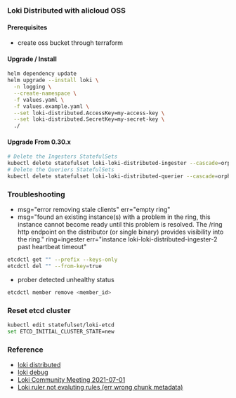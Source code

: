 ### Loki Distributed with alicloud OSS

#### Prerequisites
* create oss bucket through terraform

#### Upgrade / Install
```bash
helm dependency update
helm upgrade --install loki \
  -n logging \
  --create-namespace \
  -f values.yaml \
  -f values.example.yaml \
  --set loki-distributed.AccessKey=my-access-key \
  --set loki-distributed.SecretKey=my-secret-key \
  ./
```

#### Upgrade From 0.30.x
```bash
# Delete the Ingesters StatefulSets
kubectl delete statefulset loki-loki-distributed-ingester --cascade=orphan -n logging
# Delete the Queriers StatefulSets
kubectl delete statefulset loki-loki-distributed-querier --cascade=orphan -n logging
```

### Troubleshooting
* msg="error removing stale clients" err="empty ring"
* msg="found an existing instance(s) with a problem in the ring, this instance cannot become ready until this problem is resolved. The /ring http endpoint on the distributor (or single binary) provides visibility into the ring." ring=ingester err="instance loki-loki-distributed-ingester-2 past heartbeat timeout"
```bash
etcdctl get "" --prefix --keys-only
etcdctl del "" --from-key=true
```
* prober detected unhealthy status
```bash
etcdctl member remove <member_id>
```

### Reset etcd cluster
```bash
kubectl edit statefulset/loki-etcd
set ETCD_INITIAL_CLUSTER_STATE=new
```

### Reference
* [loki distributed](https://github.com/grafana/helm-charts/tree/main/charts/loki-distributed)
* [loki debug](https://www.jianshu.com/p/6b24340c2cf1)
* [Loki Community Meeting 2021-07-01](https://www.youtube.com/watch?v=ppUrF7OMyks)
* [Loki ruler not evaluting rules (err wrong chunk metadata)](https://github.com/grafana/loki/issues/3609#issuecomment-822168648)
